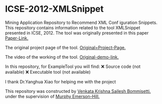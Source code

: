 # ICSE-2012-XMLSnippet
Mining Application Repository to Recommend XML Conf iguration Snippets.
This repository contains information related to the tool XMLSnippet presented in ICSE, 2012.
The tool was originally presented in this paper <a href="http://delivery.acm.org/10.1145/2340000/2337448/p1451-107-huang.pdf?ip=152.7.224.4&id=2337448&acc=ACTIVE%20SERVICE&key=6ABC8B4C00F6EE47.4D4702B0C3E38B35.4D4702B0C3E38B35.4D4702B0C3E38B35&CFID=721072109&CFTOKEN=65904776&__acm__=1444692157_0b97f10ff2f34cbef675fb2b9c5f40f8">Paper-Link.</a>

The original project page of the tool.
<a href="http://gdm.fudan.edu.cn/GDMWiki/Wiki.jsp?page=XMLSnippet%20Downloads">Original=Project-Page.</a>

The video of the working of the tool. 
<a href="http://gdm.fudan.edu.cn/GDMWiki/attach/XMLSnippet/XMLSnippetDemo.wmv">Original-demo-link.</a>


In this repository, for ExampleTool you will find:
:x: Source code (not available)
:x: Executable tool (not available)

I thank Dr.Yanghua Xiao for helping me with the project

This repository was constructed by <a href="https://github.com/saileshbvk">Venkata Krishna Sailesh Bommisetti.</a> under the supervision of <a href="https://github.com/CaptainEmerson">Murphy Emerson-Hill.</a>
